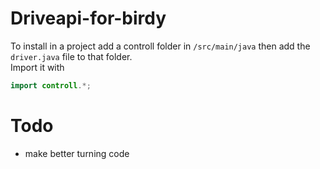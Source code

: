 # Driveapi-for-birdy
To install in a project add a controll folder in `/src/main/java` then add the `driver.java` file to that folder.  
Import it with 
```java
import controll.*;
```
# Todo
 * make better turning code
